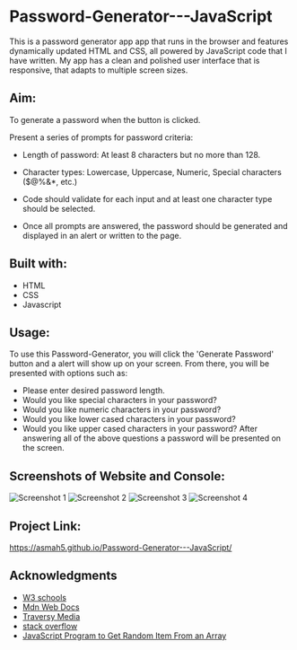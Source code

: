 # Password-Generator---JavaScript
This is a password generator app app that runs in the browser and features dynamically updated HTML and CSS, all powered by JavaScript code that I have written. My app has a clean and polished user interface that is responsive, that  adapts to multiple screen sizes.

## Aim:
To generate a password when the button is clicked.

Present a series of prompts for password criteria:
* Length of password: At least 8 characters but no more than 128.

* Character types:
    Lowercase,
    Uppercase,
    Numeric,
    Special characters ($@%&*, etc.)

* Code should validate for each input and at least one character type should be selected.

* Once all prompts are answered, the password should be generated and displayed in an alert or written to the page.

## Built with:
* HTML
* CSS
* Javascript

## Usage:
To use this Password-Generator, you will click the 'Generate Password' button and a alert will show up on your screen. From there, you will be presented with options such as: 
* Please enter desired password length.
* Would you like special characters in your password?
* Would you like numeric characters in your password?
* Would you like lower cased characters in your password?
* Would you like upper cased  characters in your password?
After answering all of the above questions a password will be presented on the screen.

## Screenshots of Website and Console:
![Screenshot 1](https://user-images.githubusercontent.com/97250633/226691274-df84e528-fb71-483e-b457-c5808b0af435.png)
![Screenshot 2](https://user-images.githubusercontent.com/97250633/226691275-2840c0d7-5c9e-4884-9b2d-8c1498e39e0a.png)
![Screenshot 3](https://user-images.githubusercontent.com/97250633/226691267-73a33bba-d557-4888-8c19-9706cc2cd2d5.png)
![Screenshot 4](https://user-images.githubusercontent.com/97250633/226691271-d4edae52-f991-482d-9ad3-3783fa46e863.png)

## Project Link:
https://asmah5.github.io/Password-Generator---JavaScript/

## Acknowledgments
* [W3 schools](https://www.w3schools.com/js/default.asp)
* [Mdn Web Docs](https://developer.mozilla.org/en-US/docs/Web/JavaScript)
* [Traversy Media](https://www.youtube.com/watch?v=hdI2bqOjy3c&t=387s)
* [stack overflow](https://stackoverflow.com/)
* [JavaScript Program to Get Random Item From an Array](https://www.programiz.com/javascript/examples/get-random-item)
